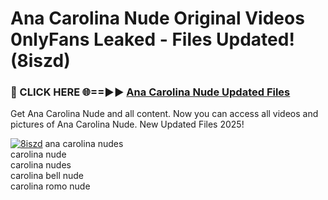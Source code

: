 # Ana Carolina Nude Original Videos 0nlyFans Leaked - Files Updated! (8iszd)

<h3>🔴 CLICK HERE 🌐==►► <a href="https://tinyurl.com/52m3yx9h" rel="nofollow">Ana Carolina Nude Updated Files</a></h3>

Get Ana Carolina Nude and all content. Now you can access all videos and pictures of Ana Carolina Nude. New Updated Files 2025!

[![8iszd](https://i.imgur.com/TnHtlc8.gif)](https://tinyurl.com/52m3yx9h)
ana carolina nudes<br>
carolina nude<br>
carolina nudes<br>
carolina bell nude<br>
carolina romo nude